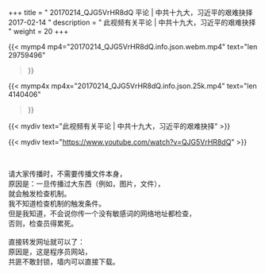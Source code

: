 +++
title = " 20170214_QJG5VrHR8dQ 平论 | 中共十九大，习近平的艰难抉择 2017-02-14 "
description = " 此视频有关平论 | 中共十九大，习近平的艰难抉择 "
weight = 20
+++

{{< mymp4 mp4="20170214_QJG5VrHR8dQ.info.json.webm.mp4" 
text="len 29759496"
>}}

{{< mymp4x  mp4x="20170214_QJG5VrHR8dQ.info.json.25k.mp4"
text="len 4140406"
>}}


{{< mydiv text="此视频有关平论 | 中共十九大，习近平的艰难抉择" >}}
<br>

{{< mydiv text="https://www.youtube.com/watch?v=QJG5VrHR8dQ" >}}


<br>

请大家传播时，不需要传播文件本身，<br>
原因是：一旦传播过大东西（例如，图片，文件），<br>
就会触发检查机制。<br>
我不知道检查机制的触发条件。<br>
但是我知道，不会说你传一个没有敏感词的网络地址都检查，<br>
否则，检查员得累死。<br><br>
直接转发网址就可以了：<br>
原因是，这是程序员网站，<br>
共匪不敢封锁，墙内可以直接下载。


